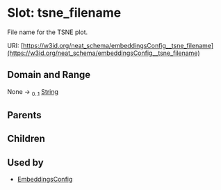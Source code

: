 
# Slot: tsne_filename


File name for the TSNE plot.

URI: [https://w3id.org/neat_schema/embeddingsConfig__tsne_filename](https://w3id.org/neat_schema/embeddingsConfig__tsne_filename)


## Domain and Range

None &#8594;  <sub>0..1</sub> [String](types/String.md)

## Parents


## Children


## Used by

 * [EmbeddingsConfig](EmbeddingsConfig.md)
